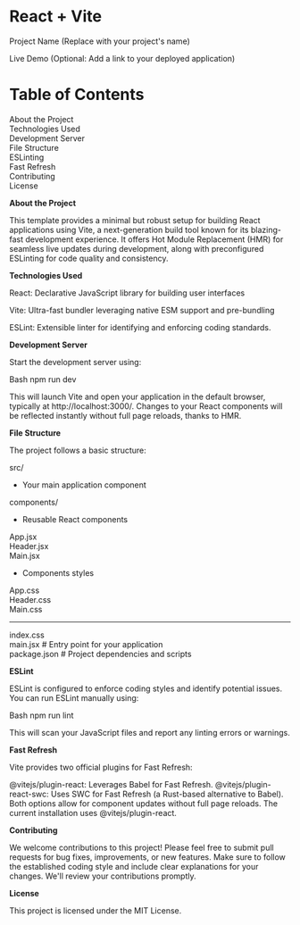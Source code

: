# React + Vite

Project Name (Replace with your project's name)

Live Demo (Optional: Add a link to your deployed application)

# Table of Contents

About the Project  
Technologies Used  
Development Server  
File Structure  
ESLinting  
Fast Refresh  
Contributing  
License

**About the Project**

This template provides a minimal but robust setup for building React applications using Vite, a next-generation build tool known for its blazing-fast development experience. It offers Hot Module Replacement (HMR) for seamless live updates during development, along with preconfigured ESLinting for code quality and consistency.

**Technologies Used**

React: Declarative JavaScript library for building user interfaces

Vite: Ultra-fast bundler leveraging native ESM support and pre-bundling

ESLint: Extensible linter for identifying and enforcing coding standards.

**Development Server**

Start the development server using:

Bash
npm run dev

This will launch Vite and open your application in the default browser, typically at http://localhost:3000/. Changes to your React components will be reflected instantly without full page reloads, thanks to HMR.

**File Structure**

The project follows a basic structure:

src/

- Your main application component

components/

- Reusable React components

App.jsx  
Header.jsx  
Main.jsx

- Components styles

App.css  
Header.css  
Main.css

---

index.css  
main.jsx # Entry point for your application  
package.json # Project dependencies and scripts

**ESLint**

ESLint is configured to enforce coding styles and identify potential issues. You can run ESLint manually using:

Bash
npm run lint

This will scan your JavaScript files and report any linting errors or warnings.

**Fast Refresh**

Vite provides two official plugins for Fast Refresh:

@vitejs/plugin-react: Leverages Babel for Fast Refresh.
@vitejs/plugin-react-swc: Uses SWC for Fast Refresh (a Rust-based alternative to Babel).
Both options allow for component updates without full page reloads. The current installation uses @vitejs/plugin-react.

**Contributing**

We welcome contributions to this project! Please feel free to submit pull requests for bug fixes, improvements, or new features. Make sure to follow the established coding style and include clear explanations for your changes. We'll review your contributions promptly.

**License**

This project is licensed under the MIT License.
